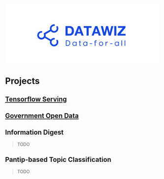 <img src="images/datawiz.png" alt="datawiz"/>

# Projects

## [Tensorflow Serving](tensorflow_serving)

## [Government Open Data](government_open_data)

## Information Digest

> TODO
> 
## Pantip-based Topic Classification

> TODO
